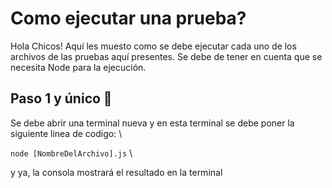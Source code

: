 # Como ejecutar una prueba?

Hola Chicos! Aquí les muesto como se debe ejecutar cada uno de los archivos de las pruebas aquí presentes.
Se debe de tener en cuenta que se necesita Node para la ejecución.

## Paso 1 y único 👀

Se debe abrir una terminal nueva y en esta terminal se debe poner la siguiente linea de codigo: \

`node [NombreDelArchivo].js` \

y ya, la consola mostrará el resultado en la terminal
